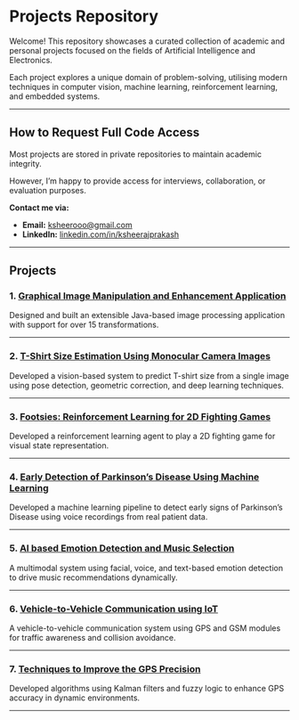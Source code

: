 # Projects Repository

Welcome! This repository showcases a curated collection of academic and personal projects focused on the fields of Artificial Intelligence and Electronics.

Each project explores a unique domain of problem-solving, utilising modern techniques in computer vision, machine learning, reinforcement learning, and embedded systems.

---

## How to Request Full Code Access

Most projects are stored in private repositories to maintain academic integrity.

However, I’m happy to provide access for interviews, collaboration, or evaluation purposes.

**Contact me via:**
- **Email:** ksheerooo@gmail.com  
- **LinkedIn:** [linkedin.com/in/ksheerajprakash](https://linkedin.com/in/ksheerajprakash)

---

## Projects

### 1. [**Graphical Image Manipulation and Enhancement Application**](https://github.com/KsheerajP/Projects/tree/main/Image-Editing-Application)  
Designed and built an extensible Java-based image processing application with support for over 15 transformations.

---

### 2. [**T-Shirt Size Estimation Using Monocular Camera Images**](https://github.com/KsheerajP/Projects/tree/main/T-Shirt-Size-Estimation)  
Developed a vision-based system to predict T-shirt size from a single image using pose detection, geometric correction, and deep learning techniques.

---

### 3. [**Footsies: Reinforcement Learning for 2D Fighting Games**](https://github.com/KsheerajP/Projects/tree/main/RL-for-2D-Games)  
Developed a reinforcement learning agent to play a 2D fighting game for visual state representation.

---

### 4. [**Early Detection of Parkinson’s Disease Using Machine Learning**](https://github.com/KsheerajP/Projects/tree/main/Parkinson-Disease-Detection)  
Developed a machine learning pipeline to detect early signs of Parkinson’s Disease using voice recordings from real patient data.

---

### 5. [**AI based Emotion Detection and Music Selection**](https://github.com/KsheerajP/Projects/tree/main/Emotion-Detection-and-Music-Selection)  
A multimodal system using facial, voice, and text-based emotion detection to drive music recommendations dynamically.

---

### 6. [**Vehicle-to-Vehicle Communication using IoT**](https://github.com/KsheerajP/Projects/tree/main/V2V-Communication)  
A vehicle-to-vehicle communication system using GPS and GSM modules for traffic awareness and collision avoidance.

---

### 7. [**Techniques to Improve the GPS Precision**](https://github.com/KsheerajP/Projects/tree/main/GPS-Precision)  
Developed algorithms using Kalman filters and fuzzy logic to enhance GPS accuracy in dynamic environments.

---

